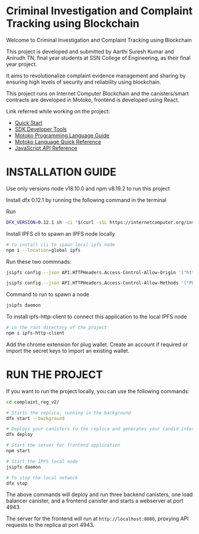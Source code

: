 # Criminal Investigation and Complaint Tracking using Blockchain

Welcome to Criminal Investigation and Complaint Tracking using Blockchain

This project is developed and submitted by Aarthi Suresh Kumar and Anirudh TN, final year students at SSN College of Engineering, as their final year project.

It aims to revolutionalize complaint evidence management and sharing by ensuring high levels of security and reliability using blockchain.

This project runs on Internet Computer Blockchain and the canisters/smart contracts are developed in Motoko, frontend is developed using React.


Link referred while working on the project:

- [Quick Start](https://internetcomputer.org/docs/current/developer-docs/quickstart/hello10mins)
- [SDK Developer Tools](https://internetcomputer.org/docs/current/developer-docs/build/install-upgrade-remove)
- [Motoko Programming Language Guide](https://internetcomputer.org/docs/current/developer-docs/build/cdks/motoko-dfinity/motoko/)
- [Motoko Language Quick Reference](https://internetcomputer.org/docs/current/references/motoko-ref/)
- [JavaScript API Reference](https://erxue-5aaaa-aaaab-qaagq-cai.raw.ic0.app)



# INSTALLATION GUIDE

Use only versions node v18.10.0 and npm v8.19.2 to run this project

Install dfx 0.12.1 by running the following command in the terminal

Run 
```bash
DFX_VERSION=0.12.1 sh -ci "$(curl -sSL https://internetcomputer.org/install.sh)"
```
Install IPFS cli to spawn an IPFS node locally

```bash
# to install cli to spawn local ipfs node 
npm i --location=global ipfs
````


Run these two commnads:
```bash
jsipfs config --json API.HTTPHeaders.Access-Control-Allow-Origin '["http://127.0.0.1:5002", "http://localhost:3000", "http://127.0.0.1:5001", "https://webui.ipfs.io"]'

jsipfs config --json API.HTTPHeaders.Access-Control-Allow-Methods '["PUT", "POST"]'

```

Command to run to spawn a node
```bash
jsipfs daemon
```

To install ipfs-http-client to connect this application to the local IPFS node
```bash
# in the root directory of the project
npm i ipfs-http-client
```

Add the chrome extension for plug wallet. Create an account if required or import the secret keys to import an existing wallet.





# RUN THE PROJECT

If you want to run the project locally, you can use the following commands:

```bash
cd complaint_reg_v2/

# Starts the replica, running in the background
dfx start --background

# Deploys your canisters to the replica and generates your candid interface
dfx deploy

# Start the server for frontend application
npm start

# Start the IPFS local node 
jsipfs daemon

# To stop the local network
dfx stop
```

<!-- Once the job completes, the application will be available at `http://localhost:4943?canisterId={asset_canister_id}`. -->

The above commands will deploy and run three backend canisters, one load balancer canister, and a frontend canister and starts a webserver at port 4943.

The server for the frontend will run at `http://localhost:8080`, proxying API requests to the replica at port 4943.

